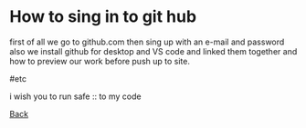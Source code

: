 
# How to sing in  to git hub 
first of all we go to github.com then sing up with an e-mail and password 
also we install github for desktop and VS code and linked them together 
and how to preview our work before push up to site.

#etc


<p>i wish you to run safe :: to my code</p>


[Back](../README.md)